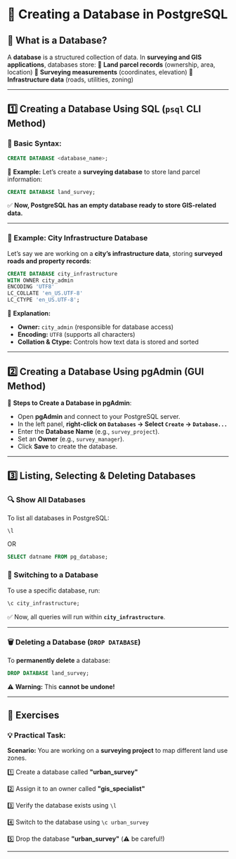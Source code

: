 # **📌 Creating a Database in PostgreSQL**

## **🧐 What is a Database?**

A **database** is a structured collection of data. In **surveying and GIS applications**, databases store:
🔹 **Land parcel records** (ownership, area, location)
🔹 **Surveying measurements** (coordinates, elevation)
🔹 **Infrastructure data** (roads, utilities, zoning)

---

## **1️⃣ Creating a Database Using SQL (`psql` CLI Method)**

### **📌 Basic Syntax:**

```sql
CREATE DATABASE <database_name>;
```

📌 **Example:**
Let’s create a **surveying database** to store land parcel information:

```sql
CREATE DATABASE land_survey;
```

✅ **Now, PostgreSQL has an empty database ready to store GIS-related data.**

---

### **🎯 Example: City Infrastructure Database**

Let’s say we are working on a **city’s infrastructure data**, storing **surveyed roads and property records**:

```sql
CREATE DATABASE city_infrastructure
WITH OWNER city_admin
ENCODING 'UTF8'
LC_COLLATE 'en_US.UTF-8'
LC_CTYPE 'en_US.UTF-8';
```

📌 **Explanation:**

- **Owner:** `city_admin` (responsible for database access)
- **Encoding:** `UTF8` (supports all characters)
- **Collation & Ctype:** Controls how text data is stored and sorted

---

## **2️⃣ Creating a Database Using pgAdmin (GUI Method)**

📌 **Steps to Create a Database in pgAdmin**:

- Open **pgAdmin** and connect to your PostgreSQL server.
- In the left panel, **right-click on `Databases` → Select `Create` → `Database...`**
- Enter the **Database Name** (e.g., `survey_project`).
- Set an **Owner** (e.g., `survey_manager`).
- Click **Save** to create the database.

---

## **3️⃣ Listing, Selecting & Deleting Databases**

### **🔍 Show All Databases**

To list all databases in PostgreSQL:

```sql
\l
```

OR

```sql
SELECT datname FROM pg_database;
```

### **🔄 Switching to a Database**

To use a specific database, run:

```sql
\c city_infrastructure;
```

✅ Now, all queries will run within **`city_infrastructure`**.

---

### **🗑️ Deleting a Database (`DROP DATABASE`)**

To **permanently delete** a database:

```sql
DROP DATABASE land_survey;
```

⚠️ **Warning:** This **cannot be undone!**

---

## **📌 Exercises**

### **💡 Practical Task:**

**Scenario:** You are working on a **surveying project** to map different land use zones.

1️⃣ Create a database called **"urban_survey"**

2️⃣ Assign it to an owner called **"gis_specialist"**

3️⃣ Verify the database exists using `\l`

4️⃣ Switch to the database using `\c urban_survey`

5️⃣ Drop the database **"urban_survey"** (⚠️ be careful!)

---
